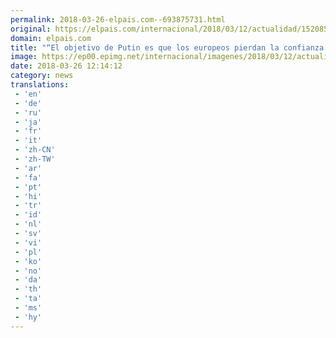 ```yaml
---
permalink: 2018-03-26-elpais.com--693875731.html
original: https://elpais.com/internacional/2018/03/12/actualidad/1520854050_646398.html#?ref=rss&format=simple&link=link
domain: elpais.com
title: "“El objetivo de Putin es que los europeos pierdan la confianza en sus instituciones democráticas”"
image: https://ep00.epimg.net/internacional/imagenes/2018/03/12/actualidad/1520854050_646398_1520854746_rrss_normal.jpg
date: 2018-03-26 12:14:12
category: news
translations: 
 - 'en'
 - 'de'
 - 'ru'
 - 'ja'
 - 'fr'
 - 'it'
 - 'zh-CN'
 - 'zh-TW'
 - 'ar'
 - 'fa'
 - 'pt'
 - 'hi'
 - 'tr'
 - 'id'
 - 'nl'
 - 'sv'
 - 'vi'
 - 'pl'
 - 'ko'
 - 'no'
 - 'da'
 - 'th'
 - 'ta'
 - 'ms'
 - 'hy'
---
```


